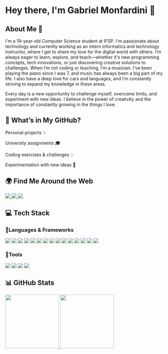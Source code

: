 # Hey there, I'm Gabriel Monfardini 👋

## About Me 👾

I'm a 19-year-old Computer Science student at IFSP. I'm passionate about technology and currently working as an intern informatics and technology instructor, where I get to share my love for the digital world with others. I’m always eager to learn, explore, and teach—whether it's new programming concepts, tech innovations, or just discovering creative solutions to challenges. When I’m not coding or teaching, I’m a musician. I’ve been playing the piano since I was 7, and music has always been a big part of my life. I also have a deep love for cars and languages, and I’m constantly striving to expand my knowledge in these areas.

Every day is a new opportunity to challenge myself, overcome limits, and experiment with new ideas. I believe in the power of creativity and the importance of constantly growing in the things I love.

## 🔎 What’s in My GitHub?

Personal projects ✨

University assignments 🎓

Coding exercises & challenges 💡

Experimentation with new ideas 🔬

## 🌍 Find Me Around the Web

<p align="left"> <a href="https://www.linkedin.com/in/gabrielmonfardini"> <img src="https://img.shields.io/badge/LinkedIn-0077B5?style=for-the-badge&logo=linkedin&logoColor=white"/> </a> <a href="https://www.instagram.com/biel_monfardini/"> <img src="https://img.shields.io/badge/Instagram-E4405F?style=for-the-badge&logo=instagram&logoColor=white"/> </a> <a href="mailto:monfardini22g@gmail.com"> <img src="https://img.shields.io/badge/Email-D14836?style=for-the-badge&logo=gmail&logoColor=white"/> </a> </p>


## 💻 Tech Stack
### 🚀Languages & Frameworks

<p align="left"> <img src="https://img.shields.io/badge/Arduino-00979D?style=for-the-badge&logo=arduino&logoColor=white"/> <img src="https://img.shields.io/badge/Unity-100000?style=for-the-badge&logo=unity&logoColor=white"/> <img src="https://img.shields.io/badge/Firebase-FFCA28?style=for-the-badge&logo=firebase&logoColor=black"/> <img src="https://img.shields.io/badge/Flutter-02569B?style=for-the-badge&logo=flutter&logoColor=white"/> <img src="https://img.shields.io/badge/Node.js-339933?style=for-the-badge&logo=nodedotjs&logoColor=white"/> <img src="https://img.shields.io/badge/Express-000000?style=for-the-badge&logo=express&logoColor=white"/> <img src="https://img.shields.io/badge/MySQL-4479A1?style=for-the-badge&logo=mysql&logoColor=white"/> <img src="https://img.shields.io/badge/HTML5-E34F26?style=for-the-badge&logo=html5&logoColor=white"/> <img src="https://img.shields.io/badge/CSS3-1572B6?style=for-the-badge&logo=css3&logoColor=white"/> <img src="https://img.shields.io/badge/JavaScript-F7DF1E?style=for-the-badge&logo=javascript&logoColor=black"/> <img src="https://img.shields.io/badge/Python-3776AB?style=for-the-badge&logo=python&logoColor=white"/> <img src="https://img.shields.io/badge/Java-ED8B00?style=for-the-badge&logo=openjdk&logoColor=white"/> <img src="https://img.shields.io/badge/C-00599C?style=for-the-badge&logo=c&logoColor=white"/> <img src="https://img.shields.io/badge/C++-00599C?style=for-the-badge&logo=cplusplus&logoColor=white"/> <img src="https://img.shields.io/badge/C%23-239120?style=for-the-badge&logo=csharp&logoColor=white"/> </p>

### 🧰Tools
<p align="left">  <img src="https://img.shields.io/badge/Notion-000000?style=for-the-badge&logo=notion&logoColor=white"/> <img src="https://img.shields.io/badge/Git-F05033?style=for-the-badge&logo=git&logoColor=white"/> <img src="https://img.shields.io/badge/GitHub-181717?style=for-the-badge&logo=github&logoColor=white"/> <img src="https://img.shields.io/badge/Figma-F24E1E?style=for-the-badge&logo=figma&logoColor=white"/> </p>

## 📊 GitHub Stats
<div> 
  <a href="https://github.com/Monfardini">
    <img height="170em" src="https://github-readme-stats.vercel.app/api?username=Monfardini&show_icons=true&theme=react&include_all_commits=true&count_private=true"/> 
    <img height="170em" src="https://github-readme-stats.vercel.app/api/top-langs/?username=Monfardini&layout=compact&langs_count=16&theme=react"/> 
  </a> 
</div>

